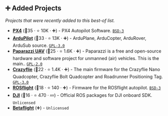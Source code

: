 ## ➕ Added Projects

_Projects that were recently added to this best-of list._

- <b><a href="https://github.com/PX4/PX4-Autopilot">PX4</a></b> (🥇35 ·  ⭐ 10K · ➕) - PX4 Autopilot Software. <code><a href="http://bit.ly/3aKzpTv">BSD-3</a></code>
- <b><a href="https://github.com/ArduPilot/ardupilot">ArduPilot</a></b> (🥈33 ·  ⭐ 13K · ➕) - ArduPlane, ArduCopter, ArduRover, ArduSub source. <code><a href="http://bit.ly/2M0xdwT">GPL-3.0</a></code>
- <b><a href="https://github.com/paparazzi/paparazzi">Paparazzi UAV</a></b> (🥈25 ·  ⭐ 1.6K · ➕) - Paparazzi is a free and open-source hardware and software project for unmanned (air) vehicles. This is the main.. <code><a href="http://bit.ly/2KucAZR">GPL-2.0</a></code>
- <b><a href="https://github.com/bitcraze/crazyflie-firmware">Crazyflie</a></b> (🥉22 ·  ⭐ 1.4K · ➕) - The main firmware for the Crazyflie Nano Quadcopter, Crazyflie Bolt Quadcopter and Roadrunner Positioning Tag. <code><a href="http://bit.ly/2M0xdwT">GPL-3.0</a></code>
- <b><a href="https://github.com/rosflight/rosflight_firmware">ROSflight</a></b> (🥉18 ·  ⭐ 140 · ➕) - Firmware for the ROSflight autopilot. <code><a href="http://bit.ly/3aKzpTv">BSD-3</a></code>
- <b><a href="https://github.com/dji-sdk/Onboard-SDK-ROS">DJI</a></b> (🥉16 ·  ⭐ 470 · 💤) - Official ROS packages for DJI onboard SDK. <code>Unlicensed</code>
- <b><a href="{}">Betaflight</a></b> (➕) -  <code>Unlicensed</code>

